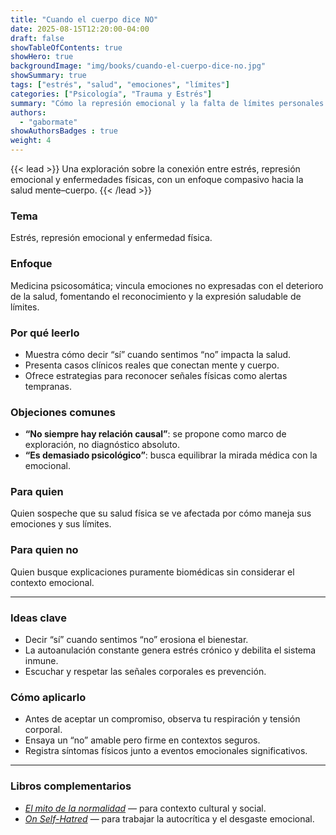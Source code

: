 ```yaml
---
title: "Cuando el cuerpo dice NO"
date: 2025-08-15T12:20:00-04:00
draft: false
showTableOfContents: true
showHero: true
backgroundImage: "img/books/cuando-el-cuerpo-dice-no.jpg"
showSummary: true
tags: ["estrés", "salud", "emociones", "límites"]
categories: ["Psicología", "Trauma y Estrés"]
summary: "Cómo la represión emocional y la falta de límites personales pueden afectar la salud física."
authors:
  - "gabormate"
showAuthorsBadges : true
weight: 4
---
```


{{< lead >}}
Una exploración sobre la conexión entre estrés, represión emocional y enfermedades físicas, con un enfoque compasivo hacia la salud mente–cuerpo.
{{< /lead >}}

### Tema
Estrés, represión emocional y enfermedad física.

### Enfoque
Medicina psicosomática; vincula emociones no expresadas con el deterioro de la salud, fomentando el reconocimiento y la expresión saludable de límites.

### Por qué leerlo
* Muestra cómo decir “sí” cuando sentimos “no” impacta la salud.
* Presenta casos clínicos reales que conectan mente y cuerpo.
* Ofrece estrategias para reconocer señales físicas como alertas tempranas.

### Objeciones comunes
- **“No siempre hay relación causal”**: se propone como marco de exploración, no diagnóstico absoluto.
- **“Es demasiado psicológico”**: busca equilibrar la mirada médica con la emocional.

### Para quien
Quien sospeche que su salud física se ve afectada por cómo maneja sus emociones y sus límites.

### Para quien no
Quien busque explicaciones puramente biomédicas sin considerar el contexto emocional.

---

### Ideas clave
- Decir “sí” cuando sentimos “no” erosiona el bienestar.
- La autoanulación constante genera estrés crónico y debilita el sistema inmune.
- Escuchar y respetar las señales corporales es prevención.

### Cómo aplicarlo
- Antes de aceptar un compromiso, observa tu respiración y tensión corporal.
- Ensaya un “no” amable pero firme en contextos seguros.
- Registra síntomas físicos junto a eventos emocionales significativos.

---

### Libros complementarios
- [*El mito de la normalidad*](/es/books/psychology/el-mito-de-la-normalidad) — para contexto cultural y social.
- [*On Self-Hatred*](/es/books/psychology/on-self-hatred) — para trabajar la autocrítica y el desgaste emocional.
